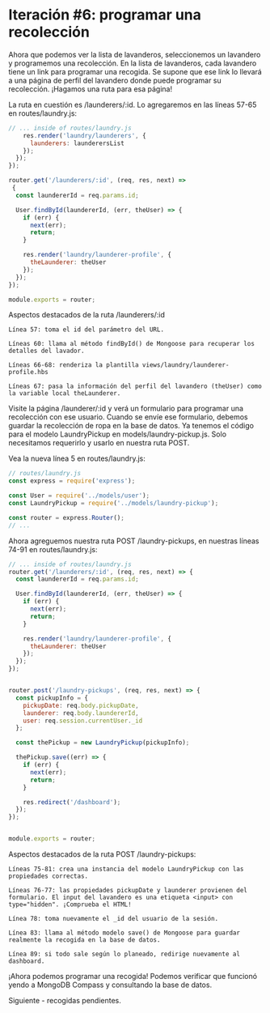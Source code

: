 # Iteración #6: programar una recolección

Ahora que podemos ver la lista de lavanderos, seleccionemos un lavandero y programemos una recolección. En la lista de lavanderos, cada lavandero tiene un link para programar una recogida. Se supone que ese link lo llevará a una página de perfil del lavandero donde puede programar su recolección. ¡Hagamos una ruta para esa página!

La ruta en cuestión es /launderers/:id. Lo agregaremos en las líneas 57-65 en routes/laundry.js:

```js
// ... inside of routes/laundry.js
    res.render('laundry/launderers', {
      launderers: launderersList
    });
  });
});

router.get('/launderers/:id', (req, res, next) =>
 {
  const laundererId = req.params.id;

  User.findById(laundererId, (err, theUser) => {
    if (err) {
      next(err);
      return;
    }

    res.render('laundry/launderer-profile', {
      theLaunderer: theUser
    });
  });
});

module.exports = router;
```

Aspectos destacados de la ruta /launderers/:id

    Línea 57: toma el id del parámetro del URL.
    
    Líneas 60: llama al método findById() de Mongoose para recuperar los detalles del lavador.
    
    Líneas 66-68: renderiza la plantilla views/laundry/launderer-profile.hbs
    
    Líneas 67: pasa la información del perfil del lavandero (theUser) como la variable local theLaunderer.

Visite la página /launderer/:id y verá un formulario para programar una recolección con ese usuario. Cuando se envíe ese formulario, debemos guardar la recolección de ropa en la base de datos. Ya tenemos el código para el modelo LaundryPickup en models/laundry-pickup.js. Solo necesitamos requerirlo y usarlo en nuestra ruta POST.

Vea la nueva línea 5 en routes/laundry.js:

```js
// routes/laundry.js
const express = require('express');

const User = require('../models/user');
const LaundryPickup = require('../models/laundry-pickup');

const router = express.Router();
// ...
```

Ahora agreguemos nuestra ruta POST /laundry-pickups, en nuestras líneas 74-91 en routes/laundry.js:

```js
// ... inside of routes/laundry.js
router.get('/launderers/:id', (req, res, next) => {
  const laundererId = req.params.id;

  User.findById(laundererId, (err, theUser) => {
    if (err) {
      next(err);
      return;
    }

    res.render('laundry/launderer-profile', {
      theLaunderer: theUser
    });
  });
});


router.post('/laundry-pickups', (req, res, next) => {
  const pickupInfo = {
    pickupDate: req.body.pickupDate,
    launderer: req.body.laundererId,
    user: req.session.currentUser._id
  };

  const thePickup = new LaundryPickup(pickupInfo);

  thePickup.save((err) => {
    if (err) {
      next(err);
      return;
    }

    res.redirect('/dashboard');
  });
});


module.exports = router;
```

Aspectos destacados de la ruta POST /laundry-pickups:

    Líneas 75-81: crea una instancia del modelo LaundryPickup con las propiedades correctas.
    
    Líneas 76-77: las propiedades pickupDate y launderer provienen del formulario. El input del lavandero es una etiqueta <input> con type="hidden". ¡Comprueba el HTML!
    
    Línea 78: toma nuevamente el _id del usuario de la sesión.
    
    Línea 83: llama al método modelo save() de Mongoose para guardar realmente la recogida en la base de datos.
    
    Línea 89: si todo sale según lo planeado, redirige nuevamente al dashboard.


¡Ahora podemos programar una recogida! Podemos verificar que funcionó yendo a MongoDB Compass y consultando la base de datos.

Siguiente - recogidas pendientes.
